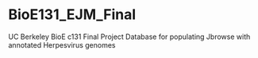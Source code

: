 # BioE131_EJM_Final
UC Berkeley BioE c131 Final Project
Database for populating Jbrowse with annotated Herpesvirus genomes